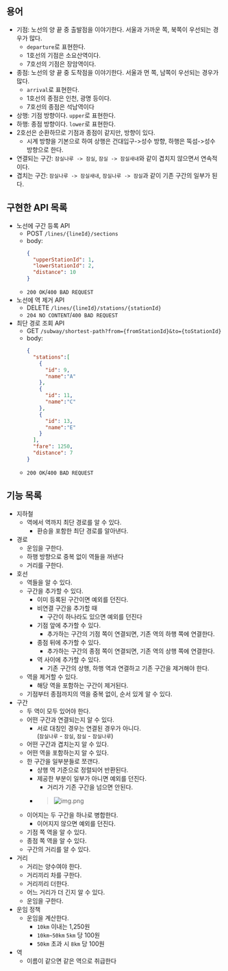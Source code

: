 ## 용어
- 기점: 노선의 양 끝 중 출발점을 이야기한다. 서울과 가까운 쪽, 북쪽이 우선되는 경우가 많다.
  - `departure`로 표현한다. 
  - 1호선의 기점은 소요산역이다.
  - 7호선의 기점은 장암역이다.
- 종점: 노선의 양 끝 중 도착점을 이야기한다. 서울과 먼 쪽, 남쪽이 우선되는 경우가 많다.
  - `arrival`로 표현한다. 
  - 1호선의 종점은 인천, 광명 등이다.
  - 7호선의 종점은 석남역이다
- 상행: 기점 방향이다. `upper`로 표현한다.
- 하행: 종점 방향이다. `lower`로 표현한다.
- 2호선은 순환하므로 기점과 종점이 같지만, 방향이 있다.
  - 시계 방향을 기본으로 하여 상행은 건대입구->성수 방향, 하행은 뚝섬->성수 방향으로 한다.
- 연결되는 구간: `잠실나루 -> 잠실`, `잠실 -> 잠실새내`와 같이 겹치지 않으면서 연속적이다.
- 겹치는 구간: `잠실나루 -> 잠실새내`, `잠실나루 -> 잠실`과 같이 기존 구간의 일부가 된다.  

## 구현한 API 목록

- 노선에 구간 등록 API
  - POST `/lines/{lineId}/sections`
  - body: 
    ```json
    {
      "upperStationId": 1,
      "lowerStationId": 2,
      "distance": 10
    }
    ```
  - `200 OK`/`400 BAD REQUEST`
- 노선에 역 제거 API
  - DELETE `/lines/{lineId}/stations/{stationId}`
  - `204 NO CONTENT`/`400 BAD REQUEST`
- 최단 경로 조회 API
  - GET `/subway/shortest-path?from={fromStationId}&to={toStationId}`
  - body:
    ```json
    {
      "stations":[
        {
          "id": 9,
          "name":"A"
        },
        {
          "id": 11,
          "name":"C"
        },
        {
          "id": 13,
          "name":"E"
        }
      ],
      "fare": 1250,
      "distance": 7
    }
    ```
  - `200 OK`/`400 BAD REQUEST`
## 기능 목록
- 지하철
  - 역에서 역까지 최단 경로를 알 수 있다.
    - 환승을 포함한 최단 경로를 알아낸다.
- 경로
  - 운임을 구한다.
  - 하행 방향으로 중복 없이 역들을 꺼낸다
  - 거리를 구한다.
- 호선
  - 역들을 알 수 있다.
  - 구간을 추가할 수 있다.
    - 이미 등록된 구간이면 예외를 던진다.
    - 비연결 구간을 추가할 때
      - 구간이 하나라도 있으면 예외를 던진다
    - 기점 앞에 추가할 수 있다.
      - 추가하는 구간의 기점 쪽이 연결되면, 기존 역의 하행 쪽에 연결한다.
    - 종점 뒤에 추가할 수 있다.
      - 추가하는 구간의 종점 쪽이 연결되면, 기존 역의 상행 쪽에 연결한다.
    - 역 사이에 추가할 수 있다.
      - 기존 구간의 상행, 하행 역과 연결하고 기존 구간을 제거해야 한다.
  - 역을 제거할 수 있다.
    - 해당 역을 포함하는 구간이 제거된다.
  - 기점부터 종점까지의 역을 중복 없이, 순서 있게 알 수 있다.
- 구간
  - 두 역이 모두 있어야 한다.
  - 어떤 구간과 연결되는지 알 수 있다. 
    - 서로 대칭인 경우는 연결된 경우가 아니다.   
      (`잠실나루` - `잠실`, `잠실` - `잠실나루`)
  - 어떤 구간과 겹치는지 알 수 있다.
  - 어떤 역을 포함하는지 알 수 있다.
  - 한 구간을 일부분들로 쪼갠다.
    - 상행 역 기준으로 정렬되어 반환된다.
    - 제공한 부분이 일부가 아니면 예외를 던진다.
      - 거리가 기존 구간을 넘으면 안된다. 
    - > ![img.png](쪼개기.png)
  - 이어지는 두 구간을 하나로 병합한다.
    - 이어지지 않으면 예외를 던진다.
  - 기점 쪽 역을 알 수 있다.
  - 종점 쪽 역을 알 수 있다.
  - 구간의 거리를 알 수 있다.
- 거리
  - 거리는 양수여야 한다.
  - 거리끼리 차를 구한다.
  - 거리끼리 더한다.
  - 어느 거리가 더 긴지 알 수 있다.
  - 운임을 구한다.
- 운임 정책
  - 운임을 계산한다.
    - `10km` 이내는 1,250원
    - `10km~50km` `5km` 당 100원
    - `50km` 초과 시 `8km` 당 100원
- 역
  - 이름이 같으면 같은 역으로 취급한다
